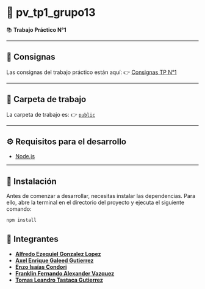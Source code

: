 # 📘 pv_tp1_grupo13

📚 **Trabajo Práctico N°1**

---

## 📝 Consignas

Las consignas del trabajo práctico están aquí:
👉 [Consignas TP N°1](https://github.com/GaleedGutierrez/pv_tp1_grupo13/tree/main/assignment "Consignas TP N°1")

---

## 📂 Carpeta de trabajo

La carpeta de trabajo es:
👉 [`public`](https://github.com/GaleedGutierrez/pv_tp1_grupo13/tree/main/public "public")

---

## ⚙️ Requisitos para el desarrollo

- [Node.js](https://nodejs.org)

---

## 💽 Instalación

Antes de comenzar a desarrollar, necesitas instalar las dependencias. Para ello,
abre la terminal en el directorio del proyecto y ejecuta el siguiente comando:

```bash
npm install
```

## 👥 Integrantes

- **[Alfredo Ezequiel Gonzalez Lopez](https://github.com/Ezequiel12354s)**
- **[Axel Enrique Galeed Gutierrez](https://github.com/GaleedGutierrez)**
- **[Enzo Isaías Condori](https://github.com/isaiahOZ)**
- **[Franklin Fernando Alexander Vazquez](https://github.com/VasquezFranklin)**
- **[Tomas Leandro Tastaca Gutierrez](https://github.com/TomasTastaca)**
